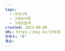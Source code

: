 ```yaml
---
tags:
  - 다이나믹
  - 그래프이론
  - 그래프탐색
created: 2025-09-08
URL: https://boj.kr/17070
반복수: "0"
복습:
---
```

